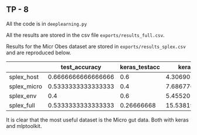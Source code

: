 ## TP - 8

All the code is in `deeplearning.py`

All the results are stored in the csv file `exports/results_full.csv`.

Results for the Micr Obes dataset are stored in `exports/results_splex.csv` and are reproduced below.

|             | test_accuracy      | keras_testacc | keras_testloss     | keras_crossval | sklean_crossval     | 
|-------------|--------------------|---------------|--------------------|----------------|---------------------| 
| splex_host  | 0.6666666666666666 | 0.6           | 4.3069024085998535 | 0.435          | 0.43499999999999994 | 
| splex_micro | 0.5333333333333333 | 0.4           | 7.686776638031006  | 0.67           | 0.6950000000000001  | 
| splex_env   | 0.4                | 0.6           | 5.455205917358398  | 0.35500002     | 0.47000000000000003 | 
| splex_full  | 0.5333333333333333 | 0.26666668    | 15.538191795349121 | 0.42           | 0.515               | 

It is clear that the most useful dataset is the Micro gut data. Both with keras and mlptoolkit. 